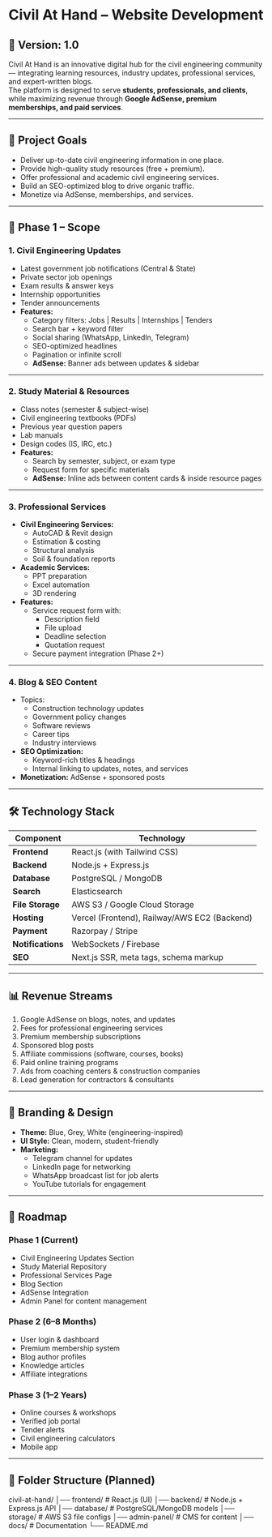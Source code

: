 # Civil At Hand – Website Development

## 📌 Version: 1.0  
Civil At Hand is an innovative digital hub for the civil engineering community — integrating learning resources, industry updates, professional services, and expert-written blogs.  
The platform is designed to serve **students, professionals, and clients**, while maximizing revenue through **Google AdSense, premium memberships, and paid services**.

---

## 🎯 Project Goals
- Deliver up-to-date civil engineering information in one place.
- Provide high-quality study resources (free + premium).
- Offer professional and academic civil engineering services.
- Build an SEO-optimized blog to drive organic traffic.
- Monetize via AdSense, memberships, and services.

---

## 🚀 Phase 1 – Scope

### **1. Civil Engineering Updates**
- Latest government job notifications (Central & State)
- Private sector job openings
- Exam results & answer keys
- Internship opportunities
- Tender announcements
- **Features:**
  - Category filters: Jobs | Results | Internships | Tenders
  - Search bar + keyword filter
  - Social sharing (WhatsApp, LinkedIn, Telegram)
  - SEO-optimized headlines
  - Pagination or infinite scroll
  - **AdSense:** Banner ads between updates & sidebar

---

### **2. Study Material & Resources**
- Class notes (semester & subject-wise)
- Civil engineering textbooks (PDFs)
- Previous year question papers
- Lab manuals
- Design codes (IS, IRC, etc.)
- **Features:**
  - Search by semester, subject, or exam type
  - Request form for specific materials
  - **AdSense:** Inline ads between content cards & inside resource pages

---

### **3. Professional Services**
- **Civil Engineering Services:**
  - AutoCAD & Revit design
  - Estimation & costing
  - Structural analysis
  - Soil & foundation reports
- **Academic Services:**
  - PPT preparation
  - Excel automation
  - 3D rendering
- **Features:**
  - Service request form with:
    - Description field
    - File upload
    - Deadline selection
    - Quotation request
  - Secure payment integration (Phase 2+)

---

### **4. Blog & SEO Content**
- Topics:
  - Construction technology updates
  - Government policy changes
  - Software reviews
  - Career tips
  - Industry interviews
- **SEO Optimization:**
  - Keyword-rich titles & headings
  - Internal linking to updates, notes, and services
- **Monetization:** AdSense + sponsored posts

---

## 🛠 Technology Stack

| Component       | Technology |
|-----------------|------------|
| **Frontend**    | React.js (with Tailwind CSS) |
| **Backend**     | Node.js + Express.js |
| **Database**    | PostgreSQL / MongoDB |
| **Search**      | Elasticsearch |
| **File Storage**| AWS S3 / Google Cloud Storage |
| **Hosting**     | Vercel (Frontend), Railway/AWS EC2 (Backend) |
| **Payment**     | Razorpay / Stripe |
| **Notifications** | WebSockets / Firebase |
| **SEO**         | Next.js SSR, meta tags, schema markup |

---

## 📊 Revenue Streams
1. Google AdSense on blogs, notes, and updates
2. Fees for professional engineering services
3. Premium membership subscriptions
4. Sponsored blog posts
5. Affiliate commissions (software, courses, books)
6. Paid online training programs
7. Ads from coaching centers & construction companies
8. Lead generation for contractors & consultants

---

## 🎨 Branding & Design
- **Theme:** Blue, Grey, White (engineering-inspired)
- **UI Style:** Clean, modern, student-friendly
- **Marketing:**
  - Telegram channel for updates
  - LinkedIn page for networking
  - WhatsApp broadcast list for job alerts
  - YouTube tutorials for engagement

---

## 📅 Roadmap

### **Phase 1 (Current)**
- Civil Engineering Updates Section
- Study Material Repository
- Professional Services Page
- Blog Section
- AdSense Integration
- Admin Panel for content management

### **Phase 2 (6–8 Months)**
- User login & dashboard
- Premium membership system
- Blog author profiles
- Knowledge articles
- Affiliate integrations

### **Phase 3 (1–2 Years)**
- Online courses & workshops
- Verified job portal
- Tender alerts
- Civil engineering calculators
- Mobile app

---

## 📂 Folder Structure (Planned)

civil-at-hand/
│── frontend/ # React.js (UI)
│── backend/ # Node.js + Express.js API
│── database/ # PostgreSQL/MongoDB models
│── storage/ # AWS S3 file configs
│── admin-panel/ # CMS for content
│── docs/ # Documentation
└── README.md

